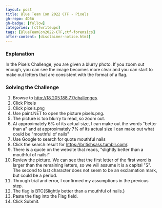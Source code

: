 ```yaml
---
layout: post
title: Blue Team Con 2022 CTF - Pixels
gh-repo: 4D5A
gh-badge: [follow]
categories: [ctfwriteups]
tags: [BlueTeamCon2022-CTF,ctf-forensics]
after-content: [disclaimer-notice.html]
---
```

### Explanation
In the Pixels Challenge, you are given a blurry photo. If you zoom out enough, you can see the image becomes more clear and you can start to make out letters that are consistent with the format of a flag.

### Solving the Challenge
1. Browse to http://18.205.188.77/challenges.
2. Click Pixels
3. Click pixels.png
4. Use paint.NET to open the picture pixels.png.
5. The picture is too blurry to read, so zoom out.
6. At approximately 6% of its actual size, I can make out the words "better than a" and at approximately 7% of its actual size I can make out what could be "mouthful of nails"
7. Use Google to search for quote mouthful nails
8. Click the search result for https://britishsass.tumblr.com/.
9. There is a quote on the website that reads, "slightly better than a mouthful of nails!"
10. Review the picture. We can see that the first letter of the first word is larger than the remaining letters, so we will assume it is a capital "S". The second to last character does not seem to be an exclamation mark, but could be a period.
11. Through trial and error, I confirmed my assumptions in the previous step.
12. The flag is BTC{Slightly better than a mouthful of nails.}
13. Paste the flag into the Flag field.
14. Click Submit.